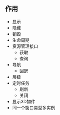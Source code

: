 ## 作用
- 显示
- 隐藏
- 销毁
- 生命周期
- 资源管理接口
  - 获取
  - 查询
- 导航
  - 回退
- 层级
- 定时任务
  - 刷新
  - 关闭
- 显示3D物件
- 同一个窗口类型多实例